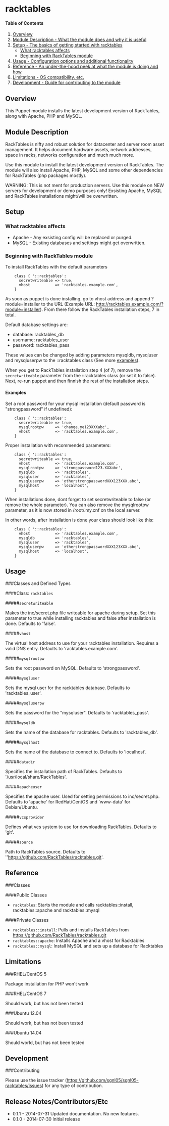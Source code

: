 # racktables

#### Table of Contents

1. [Overview](#overview)
2. [Module Description - What the module does and why it is useful](#module-description)
3. [Setup - The basics of getting started with racktables](#setup)
    * [What racktables affects](#what-racktables-affects)
    * [Beginning with RackTables module](#beginning-with-racktables-module)
4. [Usage - Configuration options and additional functionality](#usage)
5. [Reference - An under-the-hood peek at what the module is doing and how](#reference)
5. [Limitations - OS compatibility, etc.](#limitations)
6. [Development - Guide for contributing to the module](#development)

## Overview

This Puppet module installs the latest development version of RackTables, along with Apache, PHP and MySQL.

## Module Description

RackTables is nifty and robust solution for datacenter and server room asset management. It helps document hardware assets, network addresses, space in racks, networks configuration and much much more.

Use this module to install the latest development version of RackTables. The module will also install Apache, PHP, MySQL and some other dependencies for RackTables (php packages mostly).


WARNING:
This is not ment for production servers. Use this module on NEW servers for development or demo purposes only! 
Exsisting Apache, MySQL and RackTables installations might/will be overwritten.


## Setup

### What racktables affects

* Apache - Any exsisting config will be replaced or purged.
* MySQL - Existing databases and settings might get overwritten.

### Beginning with RackTables module

To install RackTables with the default parameters

```puppet
    class { '::racktables':
      secretwriteable => true,
      vhost           => 'racktables.example.com',
    }
```

As soon as puppet is done installing, go to vhost address and append ?module=installer to the URL (Example URL: http://racktables.example.com/?module=installer). From there follow the RackTables installation steps, 7 in total.

Default database settings are:
* database: racktables_db
* username: racktables_user
* password: racktables_pass

These values can be changed by adding parameters mysqldb, mysqluser and mysqluserpw to the ::racktables class (See more [examples](#examples)).

When you get to RackTables installation step 4 (of 7), remove the `secretwriteable` parameter from the ::racktables class (or set it to false). Next, re-run puppet and then finnish the rest of the installation steps.

#### Examples

Set a root password for your mysql installation (default password is "strongpassword" if undefined):

```puppet
    class { '::racktables':
      secretwriteable => true,
      mysqlrootpw     => 'change.me123XXXabc',
      vhost           => 'racktables.example.com',
    }
```

Proper installation with recommended parameters:

```puppet
    class { '::racktables':
      secretwriteable => true,
      vhost           => 'racktables.example.com',
      mysqlrootpw     => 'strongpassword123.XXXabc',
      mysqldb         => 'racktables',
      mysqluser       => 'racktables',
      mysqluserpw     => 'otherstrongpasswordXXX123XXX.abc',
      mysqlhost       => 'localhost',
    }
```

When installations done, dont forget to set secretwriteable to false (or remove the whole parameter). You can also remove the mysqlrootpw parameter, as it is now stored in /root/.my.cnf on the local server.

In other words, after installation is done your class should look like this:

```puppet
    class { '::racktables':
      vhost           => 'racktables.example.com',
      mysqldb         => 'racktables',
      mysqluser       => 'racktables',
      mysqluserpw     => 'otherstrongpasswordXXX123XXX.abc',
      mysqlhost       => 'localhost',
    }
```
## Usage

###Classes and Defined Types

####Class: `racktables`

#####`secretwriteable`

Makes the inc/secret.php file writeable for apache during setup. Set this parameter to true while installing racktables and false after installation is done. Defaults to 'false'.

#####`vhost`

The virtual host address to use for your racktables installation. Requires a valid DNS entry. Defaults to 'racktables.example.com'.

#####`mysqlrootpw`

Sets the root password on MySQL. Defaults to 'strongpassword'.

#####`mysqluser`

Sets the mysql user for the racktables database. Defaults to 'racktables_user'.

#####`mysqluserpw`

Sets the password for the "mysqluser". Defaults to 'racktables_pass'. 

#####`mysqldb`

Sets the name of the database for racktables. Defaults to 'racktables_db'.

#####`mysqlhost`

Sets the name of the database to connect to. Defaults to 'localhost'.

#####`datadir`

Specifies the installation path of RackTables. Defaults to '/usr/local/share/RackTables'.

#####`apacheuser`

Specifies the apache user. Used for setting permissions to inc/secret.php. Defaults to 'apache' for RedHat/CentOS and 'www-data' for Debian/Ubuntu.

#####`vcsprovider`

Defines what vcs system to use for downloading RackTables. Defaults to 'git'.

#####`source`

Path to RackTables source. Defaults to ''https://github.com/RackTables/racktables.git'.

## Reference

###Classes

####Public Classes

* `racktables`: Starts the module and calls racktables::install, racktables::apache and racktables::mysql

####Private Classes

* `racktables::install`: Pulls and installs RackTables from https://github.com/RackTables/racktables.git
* `racktables::apache`: Installs Apache and a vhost for Racktables
* `racktables::mysql`: Install MySQL and sets up a database for Racktables


## Limitations

###RHEL/CentOS 5

Package installation for PHP won't work

###RHEL/CentOS 7

Should work, but has not been tested

###Ubuntu 12.04

Should work, but has not been tested

###Ubuntu 14.04

Should world, but has not been tested

## Development

###Contributing

Please use the issue tracker (https://github.com/sgnl05/sgnl05-racktables/issues) for any type of contribution. 

## Release Notes/Contributors/Etc

* 0.1.1 - 2014-07-31 Updated documentation. No new features.
* 0.1.0 - 2014-07-30 Initial release

